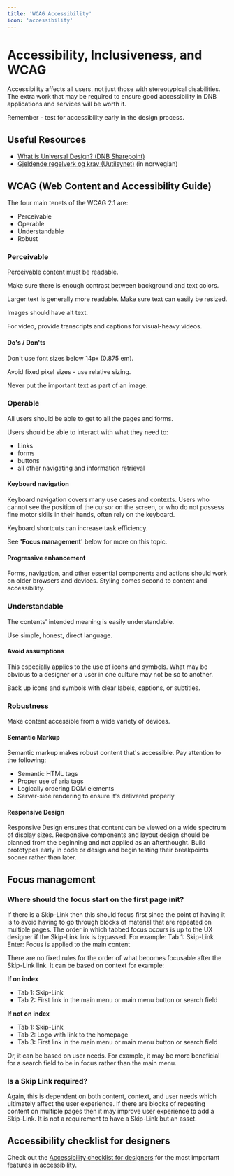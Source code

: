 ```yaml
---
title: 'WCAG Accessibility'
icon: 'accessibility'
---
```


# Accessibility, Inclusiveness, and WCAG

Accessibility affects all users, not just those with stereotypical disabilities. The extra work that may be required to ensure good accessibility in DNB applications and services will be worth it.

Remember - test for accessibility early in the design process.

## Useful Resources

- [What is Universal Design? (DNB Sharepoint)](https://dnbasa.sharepoint.com/sites/n1317)
- [Gjeldende regelverk og krav (Uutilsynet)](https://www.uutilsynet.no/regelverk/gjeldende-regelverk-og-krav/746) (in norwegian)

## WCAG (Web Content and Accessibility Guide)

The four main tenets of the WCAG 2.1 are:

- Perceivable
- Operable
- Understandable
- Robust

### Perceivable

Perceivable content must be readable.

Make sure there is enough contrast between background and text colors.

Larger text is generally more readable. Make sure text can easily be resized.

Images should have alt text.

For video, provide transcripts and captions for visual-heavy videos.

#### Do's / Don'ts

Don't use font sizes below 14px (0.875 em).

Avoid fixed pixel sizes - use relative sizing.

Never put the important text as part of an image.

### Operable

All users should be able to get to all the pages and forms.

Users should be able to interact with what they need to:

- Links
- forms
- buttons
- all other navigating and information retrieval

#### Keyboard navigation

Keyboard navigation covers many use cases and contexts. Users who cannot see the position of the cursor on the screen, or who do not possess fine motor skills in their hands, often rely on the keyboard.

Keyboard shortcuts can increase task efficiency.

See **'Focus management'** below for more on this topic.

#### Progressive enhancement

Forms, navigation, and other essential components and actions should work on older browsers and devices. Styling comes second to content and accessibility.

### Understandable

The contents' intended meaning is easily understandable.

Use simple, honest, direct language.

#### Avoid assumptions

This especially applies to the use of icons and symbols. What may be obvious to a designer or a user in one culture may not be so to another.

Back up icons and symbols with clear labels, captions, or subtitles.

### Robustness

Make content accessible from a wide variety of devices.

#### Semantic Markup

Semantic markup makes robust content that's accessible. Pay attention to the following:

- Semantic HTML tags
- Proper use of aria tags
- Logically ordering DOM elements
- Server-side rendering to ensure it's delivered properly

#### Responsive Design

Responsive Design ensures that content can be viewed on a wide spectrum of display sizes.
Responsive components and layout design should be planned from the beginning and not applied as an afterthought. Build prototypes early in code or design and begin testing their breakpoints sooner rather than later.

## Focus management

### Where should the focus start on the first page init?

If there is a Skip-Link then this should focus first since the point of having it is to avoid having to go through blocks of material that are repeated on multiple pages.
The order in which tabbed focus occurs is up to the UX designer if the Skip-Link link is bypassed. For example:
Tab 1: Skip-Link
Enter: Focus is applied to the main content

There are no fixed rules for the order of what becomes focusable after the Skip-Link link. It can be based on context for example:

**If on index**

- Tab 1: Skip-Link
- Tab 2: First link in the main menu or main menu button or search field

**If not on index**

- Tab 1: Skip-Link
- Tab 2: Logo with link to the homepage
- Tab 3: First link in the main menu or main menu button or search field

Or, it can be based on user needs. For example, it may be more beneficial for a search field to be in focus rather than the main menu.

### Is a Skip Link required?

Again, this is dependent on both content, context, and user needs which ultimately affect the user experience. If there are blocks of repeating content on multiple pages then it may improve user experience to add a Skip-Link.
It is not a requirement to have a Skip-Link but an asset.

## Accessibility checklist for designers

Check out the [Accessibility checklist for designers](/quickguide-designer/accessibility/checklist) for the most important features in accessibility.
